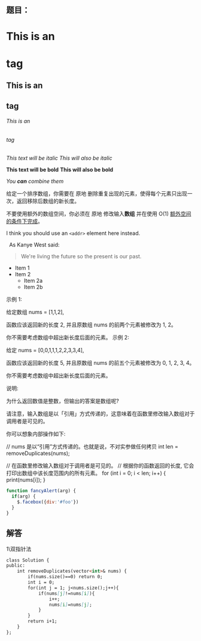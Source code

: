 ## 题目：

# This is an <h1> tag
## This is an <h2> tag
###### This is an <h6> tag
    
    
*This text will be italic*
_This will also be italic_

**This text will be bold**
__This will also be bold__

_You **can** combine them_

给定一个排序数组，你需要在 原地 删除重复出现的元素，使得每个元素只出现一次，返回移除后数组的新长度。

不要使用额外的数组空间，你必须在 原地 修改输入**数组** 并在使用 O(1) [额外空间的条件下完成](https://leetcode-cn.com/problems/remove-duplicates-from-sorted-array/solution/yi-xing-dai-ma-jie-jue-by-curryquan/)。

I think you should use an
`<addr>` element here instead.

 
 As Kanye West said:

> We're living the future so
> the present is our past.
 
 

* Item 1
* Item 2
  * Item 2a
  * Item 2b
  

示例 1:

给定数组 nums = [1,1,2], 

函数应该返回新的长度 2, 并且原数组 nums 的前两个元素被修改为 1, 2。 

你不需要考虑数组中超出新长度后面的元素。
示例 2:

给定 nums = [0,0,1,1,1,2,2,3,3,4],

函数应该返回新的长度 5, 并且原数组 nums 的前五个元素被修改为 0, 1, 2, 3, 4。

你不需要考虑数组中超出新长度后面的元素。
 

说明:

为什么返回数值是整数，但输出的答案是数组呢?

请注意，输入数组是以「引用」方式传递的，这意味着在函数里修改输入数组对于调用者是可见的。

你可以想象内部操作如下:

// nums 是以“引用”方式传递的。也就是说，不对实参做任何拷贝
int len = removeDuplicates(nums);

// 在函数里修改输入数组对于调用者是可见的。
// 根据你的函数返回的长度, 它会打印出数组中该长度范围内的所有元素。
for (int i = 0; i < len; i++) {
    print(nums[i]);
}


```javascript
function fancyAlert(arg) {
  if(arg) {
    $.facebox({div:'#foo'})
  }
}
```


## 解答
1\双指针法
```markdown
class Solution {
public:
    int removeDuplicates(vector<int>& nums) {
        if(nums.size()==0) return 0;
        int i = 0;
        for(int j = 1; j<nums.size();j++){
            if(nums[j]!=nums[i]){
                i++;
                nums[i]=nums[j];
            }
        }
        return i+1;
    }
};

